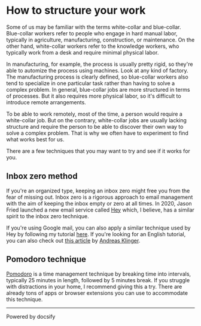 # How to structure your work

Some of us may be familiar with the terms white-collar and blue-collar. Blue-collar workers refer to people who engage in hard manual labor, typically in agriculture, manufacturing, construction, or maintenance. On the other hand, white-collar workers refer to the knowledge workers, who typically work from a desk and require minimal physical labor.

In manufacturing, for example, the process is usually pretty rigid, so they're able to automize the process using machines. Look at any kind of factory. The manufacturing process is clearly defined, so blue-collar workers also tend to specialize in one particular task rather than having to solve a complex problem. In general, blue-collar jobs are more structured in terms of processes. But it also requires more physical labor, so it's difficult to introduce remote arrangements. 

To be able to work remotely, most of the time, a person would require a white-collar job. But on the contrary, white-collar jobs are usually lacking structure and require the person to be able to discover their own way to solve a complex problem. That is why we often have to experiment to find what works best for us. 

There are a few techniques that you may want to try and see if it works for you.

## Inbox zero method

If you're an organized type, keeping an inbox zero might free you from the fear of missing out. Inbox zero is a rigorous approach to email management with the aim of keeping the inbox empty or zero at all times. In 2020, Jason Fried launched a new email service called [Hey](https://www.hey.com/) which, I believe, has a similar spirit to the inbox zero technique. 

If you're using Google mail, you can also apply a similar technique used by Hey by following my tutorial [here](https://kelimuttu.co/hey/). If you're looking for an English tutorial, you can also check out [this article](https://klinger.io/post/71640845938/dont-drown-in-email-how-to-use-gmail-more) by [Andreas Klinger](https://klinger.io/). 

## Pomodoro technique

[Pomodoro](https://en.wikipedia.org/wiki/Pomodoro_Technique) is a time management technique by breaking time into intervals, typically 25 minutes in length, followed by 5 minutes break. If you struggle with distractions in your home, I recommend giving this a try. There are already tons of apps or browser extensions you can use to accommodate this technique.

----

<a href="https://docsify.js.org" target="_blank" style="color: inherit; font-weight: normal; text-decoration: none;">Powered by docsify</a>